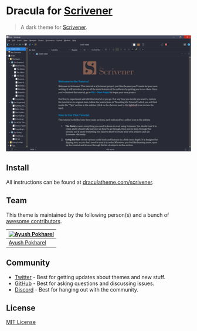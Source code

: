 # Dracula for [Scrivener](https://www.literatureandlatte.com/scrivener/overview)

> A dark theme for [Scrivener](https://www.literatureandlatte.com/scrivener/overview).

![Screenshot](./screenshot.png)

## Install

All instructions can be found at [draculatheme.com/scrivener](https://draculatheme.com/scrivener).

## Team

This theme is maintained by the following person(s) and a bunch of [awesome contributors](https://github.com/dracula/scrivener/graphs/contributors).

| [![Ayush Pokharel](https://github.com/ayushpokh.png?size=100)](https://github.com/ayushpokh) |
| -------------------------------------------------------------------------------------------- |
| [Ayush Pokharel](https://github.com/ayushpokh)                                               |

## Community

- [Twitter](https://twitter.com/draculatheme) - Best for getting updates about themes and new stuff.
- [GitHub](https://github.com/dracula/dracula-theme/discussions) - Best for asking questions and discussing issues.
- [Discord](https://draculatheme.com/discord-invite) - Best for hanging out with the community.

## License

[MIT License](./LICENSE)
